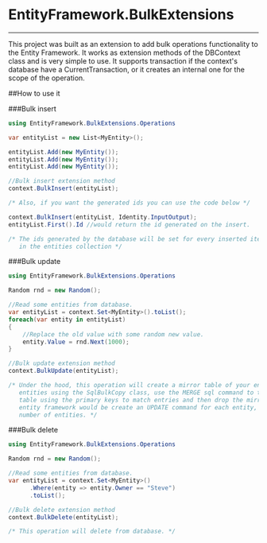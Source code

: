 # EntityFramework.BulkExtensions
-----------------------------

This project was built as an extension to add bulk operations functionality to the Entity Framework. 
It works as extension methods of the DBContext class and is very simple to use. It supports transaction if the context's database have a CurrentTransaction, or it creates an internal one for the scope of the operation. 

##How to use it

###Bulk insert
```c#
using EntityFramework.BulkExtensions.Operations

var entityList = new List<MyEntity>();

entityList.Add(new MyEntity());
entityList.Add(new MyEntity());
entityList.Add(new MyEntity());

//Bulk insert extension method
context.BulkInsert(entityList); 

/* Also, if you want the generated ids you can use the code below */

context.BulkInsert(entityList, Identity.InputOutput);
entityList.First().Id //would return the id generated on the insert.

/* The ids generated by the database will be set for every inserted item
   in the entities collection */
```
   
###Bulk update
```c#
using EntityFramework.BulkExtensions.Operations

Random rnd = new Random();

//Read some entities from database.
var entityList = context.Set<MyEntity>().toList();
foreach(var entity in entityList) 
{
    //Replace the old value with some random new value.
    entity.Value = rnd.Next(1000); 
}

//Bulk update extension method
context.BulkUpdate(entityList); 

/* Under the hood, this operation will create a mirror table of your entity's table, bulk insert the updated 
   entities using the SqlBulkCopy class, use the MERGE sql command to transfer the data to the original entity 
   table using the primary keys to match entries and then drop the mirror table. The original course of action of the 
   entity framework would be create an UPDATE command for each entity, wich suffers a big performance hit with an increased
   number of entities. */
```
   
###Bulk delete
```c#
using EntityFramework.BulkExtensions.Operations

Random rnd = new Random();

//Read some entities from database.
var entityList = context.Set<MyEntity>()
      .Where(entity => entity.Owner == "Steve")
      .toList();

//Bulk delete extension method
context.BulkDelete(entityList); 

/* This operation will delete from database. */

